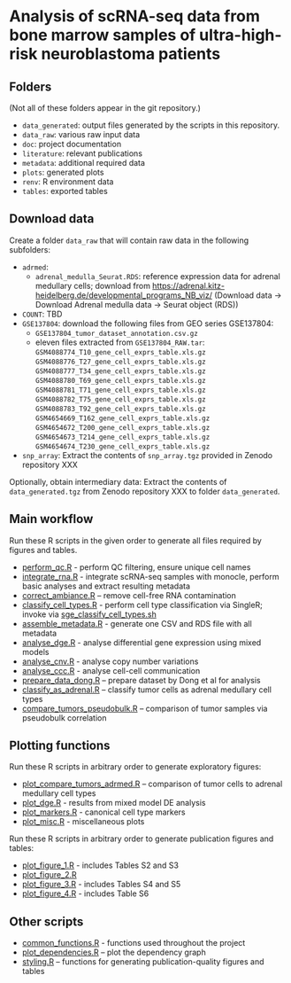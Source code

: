 # Analysis of scRNA-seq data from bone marrow samples of ultra-high-risk neuroblastoma patients

## Folders

(Not all of these folders appear in the git repository.)

- `data_generated`: output files generated by the scripts in this repository.
- `data_raw`: various raw input data
- `doc`: project documentation
- `literature`: relevant publications
- `metadata`: additional required data
- `plots`: generated plots
- `renv`: R environment data
- `tables`: exported tables



## Download data

Create a folder `data_raw` that will contain raw data in the following subfolders:

- `adrmed`:
  - `adrenal_medulla_Seurat.RDS`: reference expression data for adrenal medullary cells; download from https://adrenal.kitz-heidelberg.de/developmental_programs_NB_viz/ (Download data -> Download Adrenal medulla data -> Seurat object (RDS))
- `COUNT`: TBD
- `GSE137804`: download the following files from GEO series GSE137804:
  - `GSE137804_tumor_dataset_annotation.csv.gz`
  - eleven files extracted from `GSE137804_RAW.tar`:
    `GSM4088774_T10_gene_cell_exprs_table.xls.gz`
    `GSM4088776_T27_gene_cell_exprs_table.xls.gz`
    `GSM4088777_T34_gene_cell_exprs_table.xls.gz`
    `GSM4088780_T69_gene_cell_exprs_table.xls.gz`
    `GSM4088781_T71_gene_cell_exprs_table.xls.gz`
    `GSM4088782_T75_gene_cell_exprs_table.xls.gz`
    `GSM4088783_T92_gene_cell_exprs_table.xls.gz`
    `GSM4654669_T162_gene_cell_exprs_table.xls.gz`
    `GSM4654672_T200_gene_cell_exprs_table.xls.gz`
    `GSM4654673_T214_gene_cell_exprs_table.xls.gz`
    `GSM4654674_T230_gene_cell_exprs_table.xls.gz`
- `snp_array`: Extract the contents of `snp_array.tgz` provided in Zenodo repository XXX

Optionally, obtain intermediary data: Extract the contents of `data_generated.tgz` from Zenodo repository XXX to folder `data_generated`.



## Main workflow

Run these R scripts in the given order to generate all files
required by figures and tables.

- [perform_qc.R](perform_qc.R) -
  perform QC filtering, ensure unique cell names
- [integrate_rna.R](integrate_rna.R) -
  integrate scRNA-seq samples with monocle, perform basic analyses
  and extract resulting metadata
- [correct_ambiance.R](correct_ambiance.R) –
  remove cell-free RNA contamination
- [classify_cell_types.R](classify_cell_types.R) -
  perform cell type classification via SingleR;
  invoke via [sge_classify_cell_types.sh](sge_classify_cell_types.sh)
- [assemble_metadata.R](assemble_metadata.R) -
  generate one CSV and RDS file with all metadata
- [analyse_dge.R](analyse_dge.R) -
  analyse differential gene expression using mixed models
- [analyse_cnv.R](analyse_cnv.R) -
  analyse copy number variations
- [analyse_ccc.R](analyse_ccc.R) -
  analyse cell-cell communication
- [prepare_data_dong.R](prepare_data_dong.R) –
  prepare dataset by Dong et al for analysis
- [classify_as_adrenal.R](classify_as_adrenal.R) –
  classify tumor cells as adrenal medullary cell types
- [compare_tumors_pseudobulk.R](compare_tumors_pseudobulk.R) –
  comparison of tumor samples via pseudobulk correlation

  
  
## Plotting functions

Run these R scripts in arbitrary order to generate exploratory figures:

- [plot_compare_tumors_adrmed.R](plot_compare_tumors_adrmed.R) –
  comparison of tumor cells to adrenal medullary cell types
- [plot_dge.R](plot_dge.R) -
  results from mixed model DE analysis
- [plot_markers.R](plot_markers.R) -
  canonical cell type markers
- [plot_misc.R](plot_misc.R) -
  miscellaneous plots
  

Run these R scripts in arbitrary order to generate publication figures and tables:

- [plot_figure_1.R](plot_figure_1.R) - includes Tables S2 and S3
- [plot_figure_2.R](plot_figure_2.R)
- [plot_figure_3.R](plot_figure_3.R) - includes Tables S4 and S5
- [plot_figure_4.R](plot_figure_4.R) - includes Table S6



## Other scripts

- [common_functions.R](common_functions.R) -
  functions used throughout the project
- [plot_dependencies.R](plot_dependencies.R) –
  plot the dependency graph
- [styling.R](styling.R) –
  functions for generating publication-quality figures and tables
